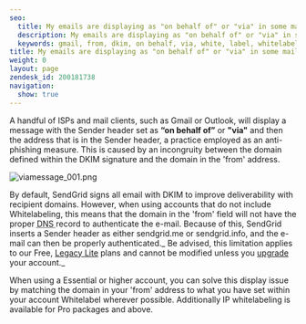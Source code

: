 ```yaml
---
seo:
  title: My emails are displaying as "on behalf of" or "via" in some mail clients
  description: My emails are displaying as "on behalf of" or "via" in some mail clients
  keywords: gmail, from, dkim, on behalf, via, white, label, whitelabel, outlook
title: My emails are displaying as "on behalf of" or "via" in some mail clients
weight: 0
layout: page
zendesk_id: 200181738
navigation:
  show: true
---
```


A handful of ISPs and mail clients, such as Gmail or Outlook, will display a message with the Sender header set as  **“on behalf of”** or **"via"** and then the address that is in the Sender header, a practice employed as an anti-phishing measure. This is caused by an incongruity between the domain defined within the DKIM signature and the domain in the 'from' address.

![viamessage_001.png](https://sendgrid.zendesk.com/attachments/token/vhcbrycms5ryqog/?name=viamessage_001.png)



By default, SendGrid signs all email with DKIM to improve deliverability with recipient domains. However, when using accounts that do not include Whitelabeling, this means that the domain in the 'from' field will not have the proper <acronym title="Domain Name System">DNS </acronym>record to authenticate the e-mail. Because of this, SendGrid inserts a Sender header as either sendgrid.me or sendgrid.info, and the e-mail can then be properly authenticated._ Be advised, this limitation applies to our Free, [Legacy Lite]({{root_url}}/Classroom/Basics/Billing/legacy_lite_plan.html) plans and cannot be modified unless you  [upgrade](https://app.sendgrid.com/settings/billing) your account._

When using a Essential or higher account, you can solve this display issue by matching the domain in your 'from' address to what you have set within your account Whitelabel wherever possible. Additionally IP whitelabeling is available for Pro packages and above.
